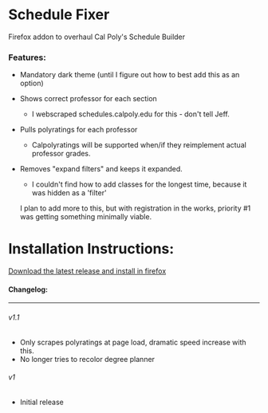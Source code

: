 # Schedule Fixer

Firefox addon to overhaul Cal Poly's Schedule Builder

### Features:

* Mandatory dark theme (until I figure out how to best add this as an option)

* Shows correct professor for each section

  * I webscraped schedules.calpoly.edu for this - don't tell Jeff.

* Pulls polyratings for each professor

  * Calpolyratings will be supported when/if they reimplement actual professor grades.

* Removes "expand filters" and keeps it expanded.

  * I couldn't find how to add classes for the longest time, because it was hidden as a 'filter'


  I plan to add more to this, but with registration in the works, priority #1 was getting something minimally viable.


# Installation Instructions:

[Download the latest release and install in firefox](/icecube45/ScheduleFixer/releases/latest/download/schedulefixer.xpi)





#### Changelog:

----

###### v1.1

* Only scrapes polyratings at page load, dramatic speed increase with this.
* No longer tries to recolor degree planner

###### v1

* Initial release






